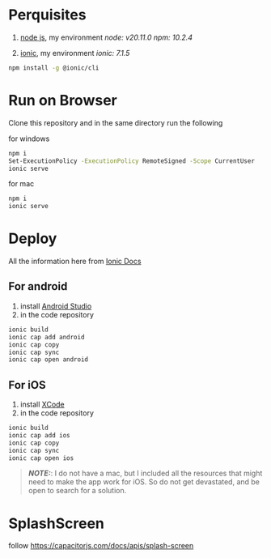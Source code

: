 # Perquisites

1. [node js](https://nodejs.org/en/download), my environment *node: v20.11.0* *npm: 10.2.4*

2. [ionic](https://ionicframework.com/docs/intro/cli), my environment *ionic: 7.1.5*
```sh
npm install -g @ionic/cli
```

# Run on Browser

Clone this repository and in the same directory run the following

for windows
```sh
npm i
Set-ExecutionPolicy -ExecutionPolicy RemoteSigned -Scope CurrentUser
ionic serve
```

for mac
```sh
npm i
ionic serve
```

# Deploy

All the information here from [Ionic Docs](https://ionicframework.com/docs/react/your-first-app/deploying-mobile)

## For android

1. install [Android Studio](https://developer.android.com/studio)
2. in the code repository 

```sh
ionic build
ionic cap add android
ionic cap copy
ionic cap sync
ionic cap open android
```

## For iOS

1. install [XCode](https://apps.apple.com/us/app/xcode/id497799835?mt=12)
2. in the code repository 

```sh
ionic build
ionic cap add ios
ionic cap copy
ionic cap sync
ionic cap open ios
```

>**_NOTE:_**:
> I do not have a mac, but I included all the resources that might need to make the app work for iOS. So do not get devastated, and be open to search for a solution.

# SplashScreen

follow https://capacitorjs.com/docs/apis/splash-screen
